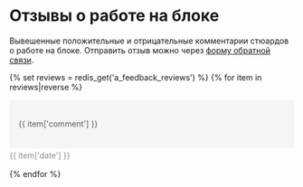 # Отзывы о работе на блоке
Вывешенные положительные и отрицательные комментарии стюардов о работе на блоке. Отправить отзыв можно через [форму обратной связи](https://forms.yandex.ru/cloud/6171388724395acafe4ec871/).

<p></p>

<style>  
.review-block {
  padding-bottom: 16px;
}
  
.review-content {
  background-color: #F5F5F5;
  border-top-left-radius: 4px;
  border-top-right-radius: 4px;
  border-bottom-right-radius: 4px;
  border-bottom-left-radius: 0px;
  color: rgb(89, 89, 89);
  display: flex;
  -webkit-box-align: center;
  align-items: center;
  flex-direction: row;
  -webkit-box-pack: justify;
  justify-content: space-between;
  padding-top: 12px;
  padding-right: 16px;
  padding-bottom: 12px;
  padding-left: 16px;
}

.review-content-text {
  flex-basis: 90%;
}

.review-content-emotion {
  min-width: 62px;
  min-height: 62px;
  margin-left: 16px;
  background-image: url("{{ '../../../assets/images/smile-positive.svg' }}");
  background-position-x: center;
  background-position-y: center;
  background-size: 62px 62px;
  background-repeat-x: no-repeat;
  background-repeat-y: no-repeat;
  background-attachment: initial;
  background-origin: initial;
  background-clip: initial;
  background-color: initial;
}

.review-date {
  display: flex;
  -webkit-box-align: center;
  align-items: center;
  padding-top: 4px;
}

.review-date-content {
  font-weight: inherit;
  color: rgb(140, 140, 140);
}
</style>

{% set reviews = redis_get('a_feedback_reviews') %}
{% for item in reviews|reverse %}
  <div class="review-block">
    <div class="review-content">
      <div class="review-content-text" style="{% if item['comment']|length <= 30 %}font-size: 2.6em;{% elif item['comment']|length > 30 and item['comment']|length <= 60 %}font-size: 1.9em;{% elif item['comment']|length > 60 and item['comment']|length <= 120 %}font-size: 1.4em;{% else %}font-size: 1em;{% endif %}">{{ item['comment'] }}</div>
      <div class="review-content-emotion"></div>
    </div>
    <div class="review-date">
      <span class="review-date-content">{{ item['date'] }}</span></div></div>
{% endfor %}
